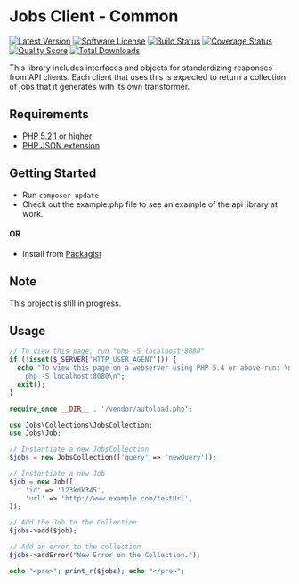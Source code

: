# Jobs Client - Common #

[![Latest Version](https://img.shields.io/github/release/jobbrander/jobs-common.svg?style=flat-square)](https://github.com/jobbrander/jobs-common/releases)
[![Software License](https://img.shields.io/badge/license-APACHE%202.0-brightgreen.svg?style=flat-square)](LICENSE.md)
[![Build Status](https://img.shields.io/travis/jobbrander/jobs-common/master.svg?style=flat-square&1)](https://travis-ci.org/jobbrander/jobs-common)
[![Coverage Status](https://img.shields.io/scrutinizer/coverage/g/jobbrander/jobs-common.svg?style=flat-square)](https://scrutinizer-ci.com/g/jobbrander/jobs-common/code-structure)
[![Quality Score](https://img.shields.io/scrutinizer/g/jobbrander/jobs-common.svg?style=flat-square)](https://scrutinizer-ci.com/g/jobbrander/jobs-common)
[![Total Downloads](https://img.shields.io/packagist/dt/jobbrander/jobs-common.svg?style=flat-square)](https://packagist.org/packages/jobbrander/jobs-common)

This library includes interfaces and objects for standardizing responses from API clients. Each client that uses this is expected to return a collection of jobs that it generates with its own transformer.

## Requirements ##
* [PHP 5.2.1 or higher](http://www.php.net/)
* [PHP JSON extension](http://php.net/manual/en/book.json.php)

## Getting Started ##
* Run `composer update`
* Check out the example.php file to see an example of the api library at work.

#### OR ####

* Install from [Packagist](https://packagist.org/packages/jobbrander/jobs-common)

## Note ##
This project is still in progress.

## Usage

```php
// To view this page, run "php -S localhost:8080"
if (!isset($_SERVER['HTTP_USER_AGENT'])) {
  echo "To view this page on a webserver using PHP 5.4 or above run: \n\t
    php -S localhost:8080\n";
  exit();
}

require_once __DIR__ . '/vendor/autoload.php';

use Jobs\Collections\JobsCollection;
use Jobs\Job;

// Instantiate a new JobsCollection
$jobs = new JobsCollection(['query' => 'newQuery']);

// Instantiate a new Job
$job = new Job([
    'id' => '123kdk345',
    'url' => 'http://www.example.com/testUrl',
]);

// Add the Job to the Collection
$jobs->add($job);

// Add an error to the collection
$jobs->addError("New Error on the Collection.");

echo "<pre>"; print_r($jobs); echo "</pre>";
```
